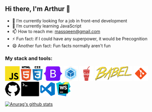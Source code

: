 ## Hi there, I'm Arthur 👋

<!--
**massqeen/massqeen** is a ✨ _special_ ✨ repository because its `README.md` (this file) appears on your GitHub profile.

Here are some ideas to get you started:

- 🔭 I’m currently working on ...
- 🌱 I’m currently learning ...
- 👯 I’m looking to collaborate on ...
- 🤔 I’m looking for help with ...
- 💬 Ask me about ...
- 📫 How to reach me: ...
- 😄 Pronouns: ...
- ⚡ Fun fact: ...
-->
- 🔭 I’m currently looking for a job in front-end development
- 🌱 I’m currently learning JavaScript
- 📫 How to reach me: massqeen@gmail.com
- ⚡ Fun fact: if I could have any superpower, it would be  Precognition
- 😄 Another fun fact: Fun facts normally aren't fun
### My stack and tools:
![JavaScript](https://github.com/massqeen/massqeen/blob/master/icons/javascript2.png "JavaScript")
![HTML5](https://github.com/massqeen/massqeen/raw/master/icons/html5.png "HTML5") 
![CSS3](https://github.com/massqeen/massqeen/raw/master/icons/css3.png "CSS3")
![Bootstrap](https://github.com/massqeen/massqeen/raw/master/icons/bootstrap.png "Bootstrap")
![Webpack](https://github.com/massqeen/massqeen/raw/master/icons/webpack.png "Webpack")
![Gulp](https://github.com/massqeen/massqeen/raw/master/icons/gulp.png "Gulp")
![Babel](https://github.com/massqeen/massqeen/raw/master/icons/babel.png "Babel")
![Git](https://github.com/massqeen/massqeen/raw/master/icons/git.png "Git")
![GitHub](https://github.com/massqeen/massqeen/raw/master/icons/github.png "GitHub")
![Terminal](https://github.com/massqeen/massqeen/raw/master/icons/terminal.png "Terminal")
![VSCode](https://github.com/massqeen/massqeen/raw/master/icons/visual-studio-code.png "VSCode")
![WebStorm](https://github.com/massqeen/massqeen/raw/master/icons/webstorm.png "WebStorm")

[![Anurag's github stats](https://github-readme-stats.vercel.app/api?username=massqeen&show_icons=true&theme=material-palenight)](https://github.com/anuraghazra/github-readme-stats)
